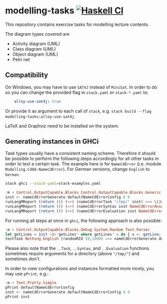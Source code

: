 # modelling-tasks [![Haskell CI](https://github.com/fmidue/modelling-tasks/workflows/Haskell%20CI/badge.svg)](https://github.com/fmidue/modelling-tasks/actions?query=workflow%3A%22Haskell+CI%22+branch%3Amaster)

This repository contains exercise tasks for modelling lecture contents.

The diagram types covered are

* Activity diagram (UML)
* Class diagram (UML)
* Object diagram (UML)
* Petri net

## Compatibility

On Windows, you may have to use `SAT4J` instead of `MiniSat`.
In order to do so you can change the provided flag in `stack.yaml` or `stack-*.yaml` to:

``` yaml
    alloy-use-sat4j: true
```

Or provide it as argument to each call of `stack`, e.g. `stack build --flag modelling-tasks:alloy-use-sat4j`.

LaTeX and Graphviz need to be installed on the system.

## Generating instances in GHCi

Task types usually have a consistent naming scheme.
Therefore it should be possible to perform the following steps accordingly for all other tasks in order to test a certain task.
The example here is for `NameCdError` (i.e. module `Modelling.CdOd.NameCdError`).
For German versions, change `English` to `German`.

``` sh
stack ghci --stack-yaml=stack-examples.yaml
```

``` haskell
:m + Control.OutputCapable.Blocks Control.OutputCapable.Blocks.Generic
inst <- nameCdErrorGenerate defaultNameCdErrorConfig 0 0
runLangMReport (return ()) (>>) (nameCdErrorTask "/tmp/" inst) >>= \(Just (), x) -> (x English :: IO ())
runLangMReport (return ()) (>>) (nameCdErrorSyntax inst NameCdErrorAnswer {reason = 'b', dueTo = [1,2,4]}) >>= \(Just (), x) -> (x English :: IO ())
runLangMReport (return ()) (>>) (nameCdErrorEvaluation inst NameCdErrorAnswer {reason = 'b', dueTo = [1,2,4]}) >>= \(r, x) -> (x English :: IO ()) >> return r :: IO (Maybe Rational)
```

For running all steps at once in `ghci`, the following approach is also possible:

``` haskell
:m + Control.OutputCapable.Blocks.Debug System.Random Text.Parsec
let getLines = init <$> getLines' where getLines' = do { x <- getLine; if null x then pure [] else (\l -> x ++ '\n' : l) <$> getLines' }
testTask Nothing English (randomRIO (0,1000) >>= nameCdErrorGenerate defaultNameCdErrorConfig 0) (nameCdErrorTask "/tmp/") nameCdErrorSyntax nameCdErrorEvaluation (either (error . show) id . parse parseNameCdErrorAnswer "" <$> getLines)
```

Please also note that the `..Task`, `..Syntax`, and `..Evaluation` functions sometimes require arguments for a directory (above `"/tmp/"`) and sometimes don't.

In order to view configurations and instances formatted more nicely, you may use `pPrint`, e.g.:

``` haskell
:m + Text.Pretty.Simple
pPrint defaultNameCdErrorConfig
inst <- nameCdErrorGenerate defaultNameCdErrorConfig 0 0
pPrint inst
```
